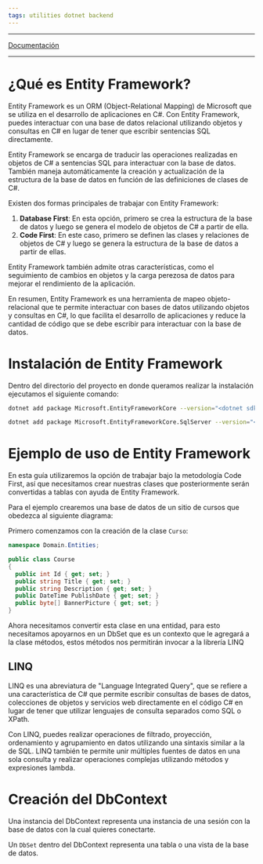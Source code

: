 ```yaml
---
tags: utilities dotnet backend
---
```

----

[Documentación]()

----

# ¿Qué es Entity Framework?

Entity Framework es un ORM (Object-Relational Mapping) de Microsoft que se utiliza en el desarrollo de aplicaciones en C#. Con Entity Framework, puedes interactuar con una base de datos relacional utilizando objetos y consultas en C# en lugar de tener que escribir sentencias SQL directamente.

Entity Framework se encarga de traducir las operaciones realizadas en objetos de C# a sentencias SQL para interactuar con la base de datos. También maneja automáticamente la creación y actualización de la estructura de la base de datos en función de las definiciones de clases de C#.

Existen dos formas principales de trabajar con Entity Framework:

1. **Database First**: En esta opción, primero se crea la estructura de la base de datos y luego se genera el modelo de objetos de C# a partir de ella.
2. **Code First**: En este caso, primero se definen las clases y relaciones de objetos de C# y luego se genera la estructura de la base de datos a partir de ellas.

Entity Framework también admite otras características, como el seguimiento de cambios en objetos y la carga perezosa de datos para mejorar el rendimiento de la aplicación.

En resumen, Entity Framework es una herramienta de mapeo objeto-relacional que te permite interactuar con bases de datos utilizando objetos y consultas en C#, lo que facilita el desarrollo de aplicaciones y reduce la cantidad de código que se debe escribir para interactuar con la base de datos.

# Instalación de Entity Framework

Dentro del directorio del proyecto en donde queramos realizar la instalación ejecutamos el siguiente comando:

```bash
dotnet add package Microsoft.EntityFrameworkCore --version="<dotnet sdk version>"

dotnet add package Microsoft.EntityFrameworkCore.SqlServer --version="<dotnet sdk version>"
```

# Ejemplo de uso de Entity Framework

En esta guía utilizaremos la opción de trabajar bajo la metodología Code First, así que necesitamos crear nuestras clases que posteriormente serán convertidas a tablas con ayuda de Entity Framework.

Para el ejemplo crearemos una base de datos de un sitio de cursos que obedezca al siguiente diagrama:

Primero comenzamos con la creación de la clase `Curso`:

```csharp
namespace Domain.Entities;

public class Course
{
  public int Id { get; set; }
  public string Title { get; set; }
  public string Description { get; set; }
  public DateTime PublishDate { get; set; }
  public byte[] BannerPicture { get; set; }
}
```

Ahora necesitamos convertir esta clase en una entidad, para esto necesitamos apoyarnos en un DbSet que es un contexto que le agregará a la clase métodos, estos métodos nos permitirán invocar a la librería LINQ

## LINQ

LINQ es una abreviatura de "Language Integrated Query", que se refiere a una característica de C# que permite escribir consultas de bases de datos, colecciones de objetos y servicios web directamente en el código C# en lugar de tener que utilizar lenguajes de consulta separados como SQL o XPath.

Con LINQ, puedes realizar operaciones de filtrado, proyección, ordenamiento y agrupamiento en datos utilizando una sintaxis similar a la de SQL. LINQ también te permite unir múltiples fuentes de datos en una sola consulta y realizar operaciones complejas utilizando métodos y expresiones lambda.

# Creación del DbContext

Una instancia del DbContext representa una instancia de una sesión con la base de datos con la cual quieres conectarte.

Un `DbSet` dentro del DbContext representa una tabla o una vista de la base de datos.